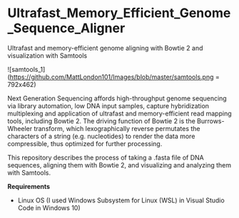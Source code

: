 # Ultrafast_Memory_Efficient_Genome_Sequence_Aligner
Ultrafast and memory-efficient genome aligning with Bowtie 2 and visualization with Samtools

![samtools_1](https://github.com/MattLondon101/Images/blob/master/samtools.png = 792x462)

Next Generation Sequencing affords high-throughput genome sequencing via library automation, low DNA input samples, capture hybridization multiplexing and application of ultrafast and memory-efficient read mapping tools, including Bowtie 2. The driving function of Bowtie 2 is the Burrows-Wheeler transform, which lexographically reverse permutates the characters of a string (e.g. nucleotides) to render the data more compressible, thus optimized for further processing.

This repository describes the process of taking a .fasta file of DNA sequences, aligning them with Bowtie 2, and visualizing and analyzing them with Samtools.

**Requirements**
* Linux OS (I used Windows Subsystem for Linux (WSL) in Visual Studio Code in Windows 10)


